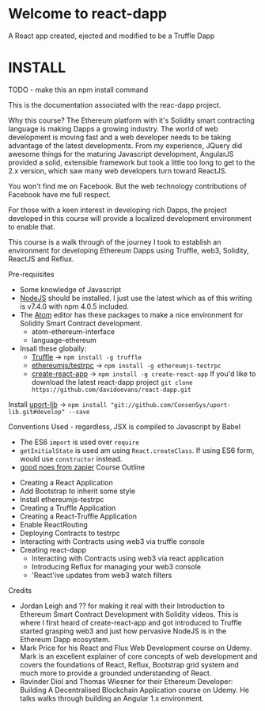 # Welcome to react-dapp
A React app created, ejected and modified to be a Truffle Dapp

# INSTALL
TODO - make this an npm install command

This is the documentation associated with the reac-dapp project.

Why this course?
The Ethereum platform with it's Solidity smart contracting language is making Dapps a growing industry.  The world of web development is moving fast and a web developer needs to be taking advantage of the latest developments.  From my experience, JQuery did awesome things for the maturing Javascript development, AngularJS provided a solid, extensible framework but took a little too long to get to the 2.x version, which saw many web developers turn toward ReactJS.

You won't find me on Facebook.  But the web technology contributions of Facebook have me full respect.

For those with a keen interest in developing rich Dapps, the project developed in this course will provide a localized development environment to enable that.

This course is a walk through of the journey I took to establish an environment for developing Ethereum Dapps using Truffle, web3, Solidity, ReactJS and Reflux.


Pre-requisites

- Some knowledge of Javascript
- [NodeJS](https://nodejs.org/en/download/current/) should be installed.  I just use the latest which as of this writing is v7.4.0 with npm 4.0.5 included.
- The [Atom](https://atom.io/) editor has these packages to make a nice environment for Solidity Smart Contract development.
    - atom-ethereum-interface
    - language-ethereum
- Insall these globally:
    - [Truffle](http://truffleframework.com/) -> `npm install -g truffle`
    - [ethereumjs/testrpc](https://github.com/ethereumjs/testrpc) -> `npm install -g ethereumjs-testrpc`
    - [create-react-app](https://github.com/facebookincubator/create-react-app) -> `npm install -g create-react-app`
If you'd like to download the latest react-dapp project `git clone https://github.com/davidoevans/react-dapp.git`

Install [uport-lib](https://github.com/ConsenSys/uport-lib) -> `npm install "git://github.com/ConsenSys/uport-lib.git#develop" --save`


Conventions Used - regardless, JSX is compiled to Javascript by Babel
* The ES6 `import` is used over `require`
* `getInitialState` is used am using `React.createClass`.  If using ES6 form,
would use `constructor` instead.
* [good noes from zapier](https://zapier.com/engineering/react-js-tutorial-guide-gotchas/)
Course Outline


- Creating a React Application
- Add Bootstrap to inherit some style
- Install ethereumjs-testrpc
- Creating a Truffle Application
- Creating a React-Truffle Application
- Enable ReactRouting
- Deploying Contracts to testrpc
- Interacting with Contracts using web3 via truffle console
- Creating react-dapp
    - Interacting with Contracts using web3 via react application
    - Introducing Reflux for managing your web3 console
    - 'React'ive updates from web3 watch filters

Credits

- Jordan Leigh and ?? for making it real with their Introduction to Ethereum Smart Contract Development with Solidity videos.  This is where I first heard of create-react-app and got introduced to Truffle started grasping web3 and just how pervasive NodeJS is in the Ethereum Dapp ecosystem.
- Mark Price for his React and Flux Web Development course on Udemy.  Mark is an excellent explainer of core concepts of web development and covers the foundations of React, Reflux, Bootstrap grid system and much more to provide a grounded understanding of React.
- Ravinder Diol and Thomas Wiesner for their Ethereum Developer: Building A Decentralised Blockchain Application course on Udemy.  He talks walks through building an Angular 1.x environment.
